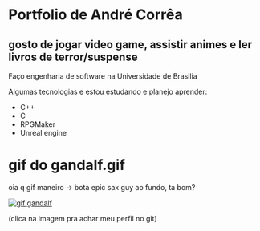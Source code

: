# Portfolio de André Corrêa

## gosto de jogar video game, assistir animes e ler livros de terror/suspense

Faço engenharia de software na  Universidade de Brasilia

Algumas tecnologias e estou estudando e planejo aprender:

- C++
- C
- RPGMaker
- Unreal engine

# gif do gandalf.gif

oia q gif maneiro -> bota epic sax guy ao fundo, ta bom?

[![gif gandalf](https://media.giphy.com/media/TcdpZwYDPlWXC/giphy.gif)](https://github.com/dartmol203/)

(clica na imagem pra achar meu perfil no git)
